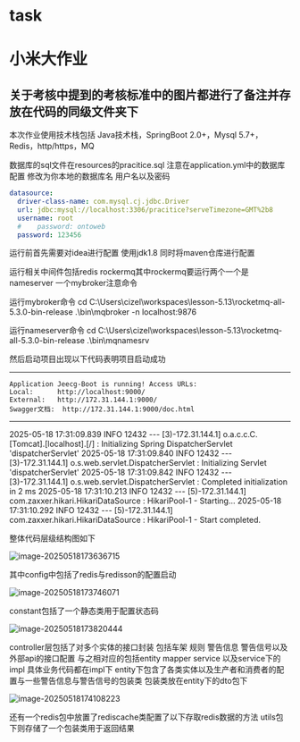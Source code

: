 # task
# 小米大作业 

## 关于考核中提到的考核标准中的图片都进行了备注并存放在代码的同级文件夹下

本次作业使用技术栈包括 Java技术栈，SpringBoot 2.0+，Mysql 5.7+，Redis，http/https，MQ

数据库的sql文件在resources的pracitice.sql 注意在application.yml中的数据库配置 修改为你本地的数据库名 用户名以及密码

```yml
datasource:
  driver-class-name: com.mysql.cj.jdbc.Driver
  url: jdbc:mysql://localhost:3306/pracitice?serveTimezone=GMT%2b8
  username: root
  #    password: ontoweb
  password: 123456
```

运行前首先需要对idea进行配置 使用jdk1.8 同时将maven仓库进行配置

运行相关中间件包括redis rockermq其中rockermq要运行两个一个是nameserver 一个mybroker注意命令

运行mybroker命令
cd C:\Users\cizel\workspaces\lesson-5.13\rocketmq-all-5.3.0-bin-release
.\bin\mqbroker -n localhost:9876

运行nameserver命令
cd C:\Users\cizel\workspaces\lesson-5.13\rocketmq-all-5.3.0-bin-release
.\bin\mqnamesrv

然后启动项目出现以下代码表明项目启动成功

----------------------------------------------------------
	Application Jeecg-Boot is running! Access URLs:
	Local: 		http://localhost:9000/
	External: 	http://172.31.144.1:9000/
	Swagger文档: 	http://172.31.144.1:9000/doc.html
----------------------------------------------------------
2025-05-18 17:31:09.839  INFO 12432 --- [3)-172.31.144.1] o.a.c.c.C.[Tomcat].[localhost].[/]       : Initializing Spring DispatcherServlet 'dispatcherServlet'
2025-05-18 17:31:09.840  INFO 12432 --- [3)-172.31.144.1] o.s.web.servlet.DispatcherServlet        : Initializing Servlet 'dispatcherServlet'
2025-05-18 17:31:09.842  INFO 12432 --- [3)-172.31.144.1] o.s.web.servlet.DispatcherServlet        : Completed initialization in 2 ms
2025-05-18 17:31:10.213  INFO 12432 --- [5)-172.31.144.1] com.zaxxer.hikari.HikariDataSource       : HikariPool-1 - Starting...
2025-05-18 17:31:10.292  INFO 12432 --- [5)-172.31.144.1] com.zaxxer.hikari.HikariDataSource       : HikariPool-1 - Start completed.

整体代码层级结构图如下

![image-20250518173636715](D:\Baby\task\task\images\image-20250518173636715.png)

其中config中包括了redis与redisson的配置启动

![image-20250518173746071](D:\Baby\task\task\images\image-20250518173746071.png)

constant包括了一个静态类用于配置状态码

![image-20250518173820444](D:\Baby\task\task\images\image-20250518173820444.png)

controller层包括了对多个实体的接口封装 包括车架 规则 警告信息 警告信号以及外部api的接口配置 与之相对应的包括entity mapper service 以及service下的impl 具体业务代码都在impl下 entity下包含了各类实体以及生产者和消费者的配置与一些警告信息与警告信号的包装类 包装类放在entity下的dto包下

![image-20250518174108223](D:\Baby\task\task\images\image-20250518174108223.png)

还有一个redis包中放置了rediscache类配置了以下存取redis数据的方法 utils包下则存储了一个包装类用于返回结果


